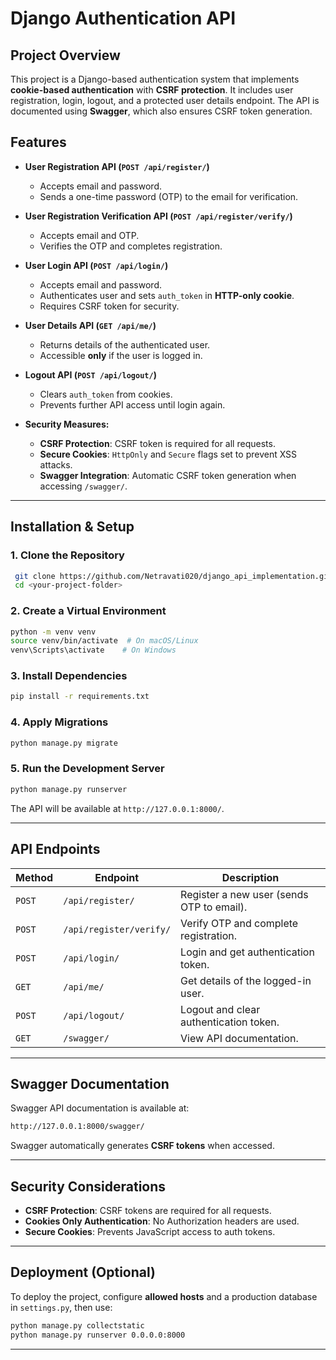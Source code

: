 # Django Authentication API

## Project Overview
This project is a Django-based authentication system that implements **cookie-based authentication** with **CSRF protection**. It includes user registration, login, logout, and a protected user details endpoint. The API is documented using **Swagger**, which also ensures CSRF token generation.

## Features
- **User Registration API (`POST /api/register/`)**
  - Accepts email and password.
  - Sends a one-time password (OTP) to the email for verification.

- **User Registration Verification API (`POST /api/register/verify/`)**
  - Accepts email and OTP.
  - Verifies the OTP and completes registration.

- **User Login API (`POST /api/login/`)**
  - Accepts email and password.
  - Authenticates user and sets `auth_token` in **HTTP-only cookie**.
  - Requires CSRF token for security.

- **User Details API (`GET /api/me/`)**
  - Returns details of the authenticated user.
  - Accessible **only** if the user is logged in.

- **Logout API (`POST /api/logout/`)**
  - Clears `auth_token` from cookies.
  - Prevents further API access until login again.

- **Security Measures:**
  - **CSRF Protection**: CSRF token is required for all requests.
  - **Secure Cookies**: `HttpOnly` and `Secure` flags set to prevent XSS attacks.
  - **Swagger Integration**: Automatic CSRF token generation when accessing `/swagger/`.

---

## Installation & Setup

### 1. Clone the Repository
```sh
 git clone https://github.com/Netravati020/django_api_implementation.git
 cd <your-project-folder>
```

### 2. Create a Virtual Environment
```sh
python -m venv venv
source venv/bin/activate  # On macOS/Linux
venv\Scripts\activate    # On Windows
```

### 3. Install Dependencies
```sh
pip install -r requirements.txt
```

### 4. Apply Migrations
```sh
python manage.py migrate
```

### 5. Run the Development Server
```sh
python manage.py runserver
```

The API will be available at `http://127.0.0.1:8000/`.

---

## API Endpoints

| Method | Endpoint | Description |
|--------|----------|-------------|
| `POST` | `/api/register/` | Register a new user (sends OTP to email). |
| `POST` | `/api/register/verify/` | Verify OTP and complete registration. |
| `POST` | `/api/login/` | Login and get authentication token. |
| `GET` | `/api/me/` | Get details of the logged-in user. |
| `POST` | `/api/logout/` | Logout and clear authentication token. |
| `GET` | `/swagger/` | View API documentation. |

---

## Swagger Documentation
Swagger API documentation is available at:
```sh
http://127.0.0.1:8000/swagger/
```
Swagger automatically generates **CSRF tokens** when accessed.

---

## Security Considerations
- **CSRF Protection**: CSRF tokens are required for all requests.
- **Cookies Only Authentication**: No Authorization headers are used.
- **Secure Cookies**: Prevents JavaScript access to auth tokens.

---

## Deployment (Optional)
To deploy the project, configure **allowed hosts** and a production database in `settings.py`, then use:
```sh
python manage.py collectstatic
python manage.py runserver 0.0.0.0:8000
```

---





